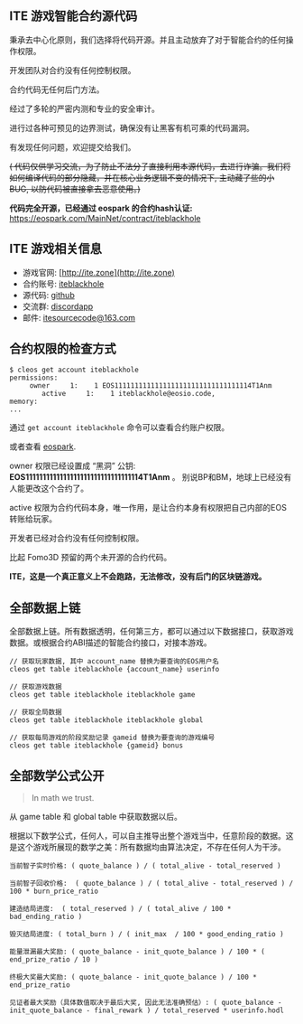 
ITE 游戏智能合约源代码
----

秉承去中心化原则，我们选择将代码开源。并且主动放弃了对于智能合约的任何操作权限。

开发团队对合约没有任何控制权限。

合约代码无任何后门方法。

经过了多轮的严密内测和专业的安全审计。

进行过各种可预见的边界测试，确保没有让黑客有机可乘的代码漏洞。

有发现任何问题，欢迎提交给我们。

~~( 代码仅供学习交流，为了防止不法分子直接利用本源代码，去进行诈骗。我们将如何编译代码的部分隐藏，并在核心业务逻辑不变的情况下, 主动藏了些的小BUG, 以防代码被直接拿去恶意使用。)~~

**代码完全开源，已经通过 eospark 的合约hash认证:** https://eospark.com/MainNet/contract/iteblackhole


## ITE 游戏相关信息

* 游戏官网: [http://ite.zone](http://ite.zone)
* 合约账号: [iteblackhole](https://eosflare.io/account/iteblackhole)
* 源代码: [github](https://github.com/itecreator/eos-ite)
* 交流群:  [discordapp](https://discord.gg/er4JYRP)
* 邮件:  [itesourcecode@163.com](itesourcecode@163.com)

## 合约权限的检查方式

```
$ cleos get account iteblackhole
permissions:
     owner     1:    1 EOS1111111111111111111111111111111114T1Anm
        active     1:    1 iteblackhole@eosio.code,
memory:
...
```

通过 `get account iteblackhole` 命令可以查看合约账户权限。

或者查看 [eospark](https://eospark.com/MainNet/account/iteblackhole).

owner 权限已经设置成 “黑洞” 公钥: **EOS1111111111111111111111111111111114T1Anm** 。 别说BP和BM，地球上已经没有人能更改这个合约了。

active 权限为合约代码本身，唯一作用，是让合约本身有权限把自己内部的EOS转账给玩家。

开发者已经对合约没有任何控制权限。

比起 Fomo3D 预留的两个未开源的合约代码。

**ITE，这是一个真正意义上不会跑路，无法修改，没有后门的区块链游戏。**


## 全部数据上链

全部数据上链。所有数据透明，任何第三方，都可以通过以下数据接口，获取游戏数据。或根据合约ABI描述的智能合约接口，对接本游戏。

```
// 获取玩家数据, 其中 account_name 替换为要查询的EOS用户名
cleos get table iteblackhole {account_name} userinfo

// 获取游戏数据
cleos get table iteblackhole iteblackhole game 

// 获取全局数据
cleos get table iteblackhole iteblackhole global 

// 获取每局游戏的阶段奖励记录 gameid 替换为要查询的游戏编号
cleos get table iteblackhole {gameid} bonus 

```

## 全部数学公式公开

> In math we trust.

从 game table 和 global table 中获取数据以后。

根据以下数学公式，任何人，可以自主推导出整个游戏当中，任意阶段的数据。这是这个游戏所展现的数学之美：所有数据均由算法决定，不存在任何人为干涉。

```
当前智子实时价格: ( quote_balance ) / ( total_alive - total_reserved )

当前智子回收价格:  ( quote_balance ) / ( total_alive - total_reserved ) / 100 * burn_price_ratio

建造结局进度:  ( total_reserved ) / ( total_alive / 100 * bad_ending_ratio ) 

毁灭结局进度: ( total_burn ) / ( init_max  / 100 * good_ending_ratio )

能量泄漏最大奖励: ( quote_balance - init_quote_balance ) / 100 * ( end_prize_ratio / 10 )

终极大奖最大奖励: ( quote_balance - init_quote_balance ) / 100 * end_prize_ratio

见证者最大奖励（具体数值取决于最后大奖, 因此无法准确预估）: ( quote_balance - init_quote_balance - final_rewark ) / total_reserved * userinfo.hodl

```


